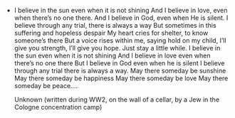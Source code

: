 - I believe in the sun
  even when it is not shining
  And I believe in love,
  even when there’s no one there.
  And I believe in God,
  even when He is silent.
  I believe through any trial,
  there is always a way
  But sometimes in this suffering
  and hopeless despair
  My heart cries for shelter,
  to know someone’s there
  But a voice rises within me, saying hold on
  my child, I’ll give you strength,
  I’ll give you hope. Just stay a little while.
  I believe in the sun
  even when it is not shining
  And I believe in love
  even when there’s no one there
  But I believe in God
  even when he is silent
  I believe through any trial
  there is always a way.
  May there someday be sunshine
  May there someday be happiness
  May there someday be love
  May there someday be peace….
  
  Unknown (written during WW2, on the wall of a cellar, by a Jew in the Cologne concentration camp)
